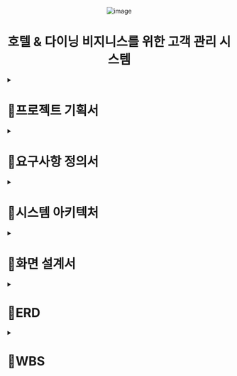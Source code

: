 
<div align=center>

![image](https://github.com/kinggodgeneralteam2/BE05-FIN-2TEAM-MINGLECRM-BACKEND/assets/98157935/24493327-b0ba-43ea-97c7-431144693501)

<h1 align=center> 호텔 & 다이닝 비지니스를 위한 고객 관리 시스템 </h1>

<!--
|<img src="https://avatars.githubusercontent.com/u/85616993?v=4" width="150" height="150"/>|<img src="https://avatars.githubusercontent.com/u/98157935?v=4" width="150" height="150"/>|<img src="https://avatars.githubusercontent.com/u/65129708?v=4" width="150" height="150"/>|<img src="https://avatars.githubusercontent.com/u/156767787?v=4" width="150" height="150"/>|<img src="https://avatars.githubusercontent.com/u/155680893?v=4" width="150" height="150"/>|
|:-:|:-:|:-:|:-:|:-:|
|강찬미<br/>[@chan-nni](https://github.com/chan-nni)|장명훈<br/>[@indoor98](https://github.com/indoor98)|하지민<br/>[@zzimni](https://github.com/zzimni)|김동욱<br/>[@hsw50108](https://github.com/hsw50108)|권성지<br/>[@holyplace129](https://github.com/holyplace129)|
-->

</div>

 <details>
 <summary>
    <h1>🌼프로젝트 기획서</h1>
  </summary>

<h2> 프로젝트 개요 </h2>
# **프로젝트 개요**

---

- 팀 명 : Mingle
    
    ![image](https://github.com/kinggodgeneralteam2/BE05-FIN-2TEAM-MINGLECRM-BACKEND/assets/98157935/7a6d76e4-0092-4b8c-8921-011285b5ebed)

    
    - Mingle은 “섞이다” 라는 의미를 가진 영단어입니다. 서로 다른 생각, 배경, 경험을 가진 사람들이 상호작용하고 협력하여 새로운 아이디어를 창출한다는 의미를 담아 팀 이름을 지었습니다.
- 프로젝트 명칭 : Mingle-CRM
    - Mingle 팀이 만들었다는 의미에서 프로젝트 명칭을 Mingle-CRM으로 결정하였습니다.
- 프로젝트 기간 : 2024 5/8 ~ 7/3
- 팀원 : 강찬미, 권성지, 김동욱, 장명훈, 하지민
- 프로젝트 요약 : 호텔&다이닝 서비스를 제공하는 기업이 효과적으로 고객을 관리 하고 마케팅 업무를 수행할 수 있도록 보조하는 고객 관리 시스템입니다.

# **프로젝트 목표 및 타겟**

---

- 프로젝트 배경
    - 이전 PM(Personal Mobility) 업체의 CX팀의 인턴으로 근무했던 팀원은 업무에 불편함을 느꼈습니다. 성수기 기준 주 평균 4,000개의 문의 중 유의미한 인사이트를 도출해내는 것은 상당한 시간이 필요했습니다. 기존의 CRM서비스는 불특정 다수의 기업에게 서비스하기 때문에 사용하는 기업에게 불필요한 결과들까지 보여지는 것이 문제였습니다.
    - 저희는 호텔과 다이닝 서비스 기업을 상정하고, 이를 위한 고객 관리에 특화된 기능을 구현하는 것을 최우선 목표로 정했습니다.

- 프로젝트 목표
    - 프로젝트의 핵심 목표는 이용자(호텔/다이닝 서비스 관계자)들이 본인의 업무를 효율적/효과적으로 수행할 수 있도록 돕는 것입니다.
    - 따라서 이를 위해 단순한 고객 데이터 조회를 넘어 생성형 AI를 사용한 고객 리뷰 요약, 통계 생성 및 시각화, 이메일 추적 등을 주요 목표로 삼았습니다.

# **주요 기능**

---

### 사용자 관리

- 고객 관리 시스템을 사용하는 직원들을 관리하는 기능입니다.
- 직급 별로 접근할 수 있는 API에 차이를 두었습니다.
- 최고 관리자인 MANAGER의 경우 다른 직원들의 정보를 조회/수정/생성/삭제 할 수 있는 권한을 갖습니다.

### 고객 관리

- 사용자는 고객 정보를 관리하고 관련 작업을 수행할 수 있습니다.
- 고객 정보 보호를 위한 전체 목록 조회 시 Masking 처리 및 사용자가 특정 고객의 상세 정보를 조회할 경우 로그를 남기도록 구현하였습니다.
- 특정 고객과 관련된 정보 / 예약 / 결제 / 바우처 등을 목적에 맞게 다중 조건을 사용하여 조회할 수 있습니다.

### 마케팅 ( 이메일 )

- 사용자는 고객에게 메일을 통하여 마케팅 업무를 수행할 수 있습니다.
- 이벤트 안내 이메일, 바우처 발급 안내 이메일을 보낼 수 있습니다.
- 고객의 메일 열람 여부와 열람 시간을 추적할 수 있습니다.

### 문의 & 상담

- 사용자는 고객이 작성한 문의 내역을 확인할 수 있으며 이에 대한 답변을 작성 및 수정할 수 있습니다.
- 만일 고객의 문의 내역에 대한 조치가 필요한 경우 조치 내역과 그 여부에 대해 관리, 추적할 수 있는 기능을 구현하였습니다.

### 통계

- 효과적으로 호텔 및 다이닝 고객을 관리하기 위해 도움이 되는 인사이트를 제공하는 통계 정보를 확인할 수 있습니다.
- 차트, 막대 그래프, 테이블 등 각각의 통계 정보에 적합한 형태로 데이터를 확인할 수 있도록 시각화 하였습니다.

### 사용 기술 스택

---

**Backend**

- Java17
- JPA ( Hibernate, QueryDSL )
- Spring Boot 3
- Spring Security 6 & Jwt
- Redis
- H2 in-memory ( 개발 전용 )
- MariaDB ( 배포 시 사용 )
- Swagger
- Spring Ai
- Spring Batch
- Junit5

**Frontend**

- Vue3
- Quasar
- Pinia ( 상태 관리 )

**CI/CD**

- Docker & Docker Hub
- CI : Git Actions
- CD : AWS(EC2, S3, Code Deploy?, Cloud Front)
</details>

 <details>
 <summary>
   <h1> 🌼요구사항 정의서 </h1>
  </summary>
  
<h1> 요구사항 정의서 </h1>
**📌 목적**

- 호텔 & 다이닝 고객 관리를 위한 서비스

**📌  권한 분류**

- Manager / Staff / Marketer / Consultant 구별 - 이 모두를 통틀어 직원이라 하겠음
- 권한 별로 수행할 수 있는 기능에 차이가 있습니다.
    - Manager : 모든 권한을 갖고 있습니다. 시스템의 Admin 계정 역할도 수행합니다.
    - Staff : 스태프는 호텔 데스크 직원입니다. 따라서 고객 정보 조회 / 예약 확인 등 응대 관련 기능에 접근이 가능합니다.
    - Marketer : 기업에서 마케팅을 담당하는 직원입니다. 마케팅을 위한 고객 관련 통계 정보에 접근이 가능합니다.
    - Consultant : 고객의 문의(또는 상담)를 담당하는 직원입니다. 고객의 문의 상담과 관련된 기능에 접근이 가능합니다.

**📌  계정**

- 회원가입
    - 직원들은 이름, 이메일(인증 필요), 비밀번호 데이터를 입력해 회원가입을 할 수 있습니다.
        - 회원가입 시 이메일 인증이 필요합니다.
        - 비밀번호는 암호화되어 데이터베이스에 저장됩니다.
- 로그인
    - 직원들은 이메일과 비밀번호를 입력해 로그인을 할 수 있습니다.
    - **로그인 시 투 팩터 인증을 사용합니다.**
        - 로그인 시 이메일로 난수를 보낸 후 이를 입력하는 방식으로 인증합니다.
- 로그아웃
    - 직원들은 로그아웃 버튼을 눌러 로그아웃을 할 수 있습니다.
- 계정 수정
    - 직원들은 비밀번호를 수정할 수 있습니다.
        - 수정 시에도 투 팩터 인증을 사용 ( 보류 )
    - ~~직원들은 비밀번호를 찾을 수 있습니다.~~
        - 비밀번호 찾기 시에도 이메일 인증이 필요합니다. ( 보류 )
- 회원 탈퇴
    - 매니저는 직원을 탈퇴 시킬 수 있다. ( 보류 )
    - 직원은 본인의 계정을 탈퇴할 수 있다. ( 보류 )

**📌 매니저(Admin) 기능**

- 매니저는 직원이 회원가입 시 승인 / 거부를 할 수 있습니다.
    - 승인 / 거부 요청은 로그로 남습니다.
- 매니저는 직원 리스트(이메일, 이름, 직책(권한)) 를 볼 수 있습니다.
- **매니저는 특정 직원이 고객 상세 정보에 접근한 로그 기록을 확인할 수 있습니다.**

**📌 고객 (정보) 관리**

- 고객 등급은(NEW, BASIC, VIP, VVIP) 4가지로 나누어진다.
- 고객 성별은(FEMALE, MALE) 2가지로 나누어진다.

- **고객 목록**
- 직원은 고객 관리 탭에서 고객 목록(고객 이름, 고객 등급, 전화번호, 담당자,  생년월일, 리워드 잔액)을 조회(고객 상세 정보는 마스킹 처리) 할 수 있다.
- 직원은 고객 관리 고객명, 등급, 성별로 검색이 가능하다.

- **고객 상세 - 고객 요약**
- 직원은 고객 상세 **고객 요약** 탭에서 고객 ID, 고객 이름, 고객 등급, 전화번호, 주소, 담당자, 메모, 성별, 생일, 나이를 조회할 수 있다.
- 직원은 고객 상세에서 고객에 대한 메모를 등록, 수정, 삭제할 수 있다.

- **고객 상세 - 고객 선호도 내역**
- 직원은 고객 선호 사항(흡연 여부, 방문 목적, 반려동물 동반 여부, 선호 체크인 / 체크아웃 시간, 식이 제한, 유입 경로, 관심사, 아침 식사 선호 여부)을 확인할 수 있다.

- **고객 상세 - 예약 내역(호텔 예약)**
- 직원은 고객 예약 날짜, 고객명, 전화번호, 호텔명 방 유형을 확인할 수 있다.
- 직원은 고객 예약 날짜, 고객명, 전화번호, 호텔명 방 유형을 검색할 수 있다.
- 직원은  호텔 상세 예약 정보에서 고객 예약 날짜, 고객명, 전화번호, 호텔명, 방 유형, 고객명을 검색할 수 있다.

- **고객 상세 - 예약 내역(다이닝 예약)**
- 직원은 예약 날짜, 방문 날짜, 총 가격, 음식(총 가격)을 확인 할 수 있다.
- 직원은 예약 날짜, 방문 날짜, 총 가격, 음식(총 가격)을 검색 할 수 있다.

- **고객 상세 - 상담내역**
- 직원은 고객명, 전화번호, 문의 날짜, 문의 타입, 답변 여부를 확인할 수 있다.
- 직원은 고객명, 전화번호, 문의 날짜, 문의 타입, 답변 여부를 검색할 수 있다.
- 직원은 고객 문의 상세에서 고객명, 전화번호, 문의 날짜, 문의 타입, 답변 여부, 담당 직원명, 문의 제목, 문의 내용, 문의 상태를 조회할 수 있다.

- 고객 상세 - 결제 내역
- 직원은 고객명, 전화번호, 결제 종류, 결제 금액, 결제 날짜, 환불 여부를 조회할 수 있다.
- 직원은 고객명, 전화번호, 결제 종류, 결제 금액, 결제 날짜, 환불 여부를 검색할 수 있다.
- 직원은 고객명, 전화번호, 결제 종류, 할인 전 금액, 할인 금액,  결제 금액, 결제 날짜, 환불 여부, 환불 날짜, 리워드 생성 금액, 결제 지점을 조회할 수 있다.

- **고객 상세 - 바우처 내역**
- 직원은 바우처 ID, 요청 날짜, 인증 여부, 인증 날짜, 전환 여부, 전환 날짜, 발급자 ID, 승인자 ID, 고객 ID, 금액을 조회할 수 있다.
- 직원은 바우처 ID, 요청 날짜, 인증 여부, 인증 날짜, 전환 여부, 전환 날짜, 발급자 ID, 승인자 ID, 고객 ID, 금액을 검색할 수 있다.
- 직원은 바우처 상세 내역에서 바우처 ID, 요청 날짜, 인증 여부, 인증 날짜, 전환 여부, 전환 날짜, 발급자 ID, 승인자 ID, 고객 ID, 금액을 조회할 수 있다.

- **고객 상세 - 리워드 내역**
- 직원은 고객 ID, 리워드 총금액을 조회할 수 있다.

**📌 리워드 & 바우처**

- 상품권 개념의 바우처가 존재한다.
- 바우처는 리워드(포인트 개념)로 변환하여 사용할 수 있다.
- 스태프는 바우처 발급을 신청할 수 있다.
- 매니저는 스태프가 신청한 바우처 발급을 승인 / 거절할 수 있다.
- 결제 시 회원등급에 따라 리워드가 적립됩니다.
    - 웰컴 : 첫방문 바우처 지급, 실버 : 3%, 골드 : 4%, VIP : 5%

**📌 매출 관리**

- 매니저는 기간을 설정하여 판매/결제 내역(결제 id, 총 가격(할인 적용 전), 결제 금액, 결제 장소(어느 지점), 결제 수단, 결제 시간, 결제 상태(환불 여부), 포인트 사용, 바우처 사용,  모든 결제 상품 )을 조회할 수 있다.
    - 결제 내역은 결제 상품/서비스, 바우처 사용 여부, 금액, 지불 방법, 날짜, 호텔 지점을 포함한다.
- ~~매니저는 매출 및 수익을 조회할 수 있다.~~
    - ~~기간 별 조회, 지점 별 조회, 금액 별 조회, 고객 별 조회, 상품 별 조회~~

**📌 마케팅 관리**

- 마케터는 이메일을 활용하여 고객들에게 이벤트 공지와 할인권 공지를 발송할 수 있다. (SMTP)
- **마케터는 메일을 받은 고객의 행태 분석( 메일 열람 여부, 메일에 포함 된 링크 접속 여부 )을 할 수 있다.**

**📌  문의 관리**

- 문의는 전화 문의 / 현장 문의 / 온라인 문의 세 타입이 존재한다.
    - 전화 문의 / 현장 문의는 상담사가 해당 통화 내용을 메모할 수 있도록 한다.
    - 온라인 문의는 상담사가 답변을 할 경우에 고객에게 답변 알림 메일을 보낸다.
- 상담원은 문의내용을 작성할 수 있다.
    - 고객명, 문의 일시, 연락처, 문의 유형, 문의 결과, 문의 내용
- 직원은 문의 목록을 조회할 수 있다.
    - 고객명, 답변자, 문의일자, 답변일자, 답변 여부, 문의 내용, 조치 필요 여부, 조치 내용
- 직원들은 문의 상세 내용을 조회할 수 있다.
    - 고객명, 답변자, 문의일자, 답변일자, 문의 제목, 답변 여부, 문의 내용, 답변 제목, 답변 내용, 조치 필요 여부, 조치 내용

**📌 리뷰**

- 호텔 RoomType은 다음과 같습니다.
    
    Superior, Deluxe Double, Deluxe Twin, Premier Suite,
    
    Executive Suite, Residential Suite, Plaza Suite,
    
    Presidential Suite, Royal Suite
    
- 직원은 호텔 고객이 작성한 리뷰를 기간 / 작성자 / 룸 타입 옵션을 사용하여 조회할 수 있습니다.
- 직원은 호텔 고객이 작성한 리뷰를 기간 / 룸 타입 옵션을 사용하여 요약문을 생성하고, 조회할 수 있습니다.
- 직원은 다이닝 고객이 작성한 리뷰를 기간 / 작성자 / 식당 옵션을 사용하여 조회할 수 있습니다.
- 직원은 다이닝 고객이 작성한 리뷰를 기간 / 식당 옵션을 사용하여 요약문을 생성하고, 조회할 수 있습니다.

**📌 이메일**

- 직원은 이메일을 발송할 수 있습니다. (단일 고객 발송 / 단체 고객 발송)
    - 이메일 발송은 하나의 이벤트로 저장됩니다.
- 직원은 이메일 발송 로그를 기간별로 조회할 수 있습니다.
- 직원은 이벤트 별 총 발신자 수와 열람한 고객 수를 확인할 수 있습니다.
- 고객의 이메일 열람 여부와 열람 시간을 조회할 수 있습니다.

**📌  통계 관리**

- ~~직원은 기간을 설정하여 고객 신규 유입자 수를 조회할 수 있다.~~
    - batch x
- *~~직원은 기간을 설정하여 방문 고객을 조회할 수 있다.~~*
    - batch x
- ~~직원은 특정 그룹 별 고객 **재방문율**을 조회할 수 있다.~~
    - batch o
    - 직원은 고객 카테고리를 설정해 고객 통계를 조회할 수 있다. (성별 별, 나이 별, 거주지 별)
    - 재방문율 = 두 번 이상 방문 고객 / 총 고객 수
- *~~직원은 특정 방문 횟수 이상인 고객을 조회할 수 있다.~~*
    - ~~batch x~~
- ~~직원은 월/주/일 별 예약 수를 조회할 수 있다.~~
    - batch o
- 직원은 월/주/일 별 판매된 방 수를 조회할 수 있다.
    - batch o
- ~~생일 1주일 전 고객에게 자동으로 바우처를 제공한다.~~
    - 등급 별 차등 지급
- 고객을 카테고리에 맞게 클러스터링 해준다. ( 성별 별, 나이 별, 거주지 별 등등 )
- 직원은 고객에게 전송한 마케팅 이메일의 성과를 조회할 수 있다.(이메일 조회 수, 이메일 내 링크 접속 수)
- ~~직원은 기간을 설정하여 판매된 상품(dish) 수를 조회할 수 있다.~~
    - batch o
- 직원은 기간을 설정하여 **고객** 그룹 별 많이 구매한 상품 순위 목록을 조회할 수 있다.
    - batch x
- 발송한 이벤트 이메일에 대한 열람율 및 포함된 링크 클릭율을 시각화하여 볼 수 있다.
   
</details>

 <details>
 <summary>
   <h1>🌼시스템 아키텍처 </h1> 
  </summary>
 
  ![mingle 시스템 아키텍쳐](https://github.com/kinggodgeneralteam2/BE05-FIN-2TEAM-MINGLECRM-BACKEND/assets/85616993/f34f0d93-e69b-4189-9a3d-386b6e714efb)
  
</details>

 <details>
 <summary>
 <h1> 🌼화면 설계서 </h1>
   
  </summary>
  (https://www.figma.com/design/vgABOThuvnOdEdwMbqtJk2/mingle?node-id=0-1&t=Igw3yxiZ4yRqkeHs-0)
</details>


 <details>
 <summary>
  <h1>  🌼ERD </h1>
  </summary>
  <img width="1039" alt="스크린샷 2024-05-20 오전 10 51 37" src="https://github.com/kinggodgeneralteam2/BE05-FIN-2TEAM-MINGLECRM-BACKEND/assets/98157935/2b0bfef2-19e0-45c6-bfca-202a21ede0be">

</details>

 <details>
 <summary>
   <h1> 🌼WBS </h1>
  </summary>
   
  ![image](https://github.com/kinggodgeneralteam2/BE05-FIN-2TEAM-MINGLECRM-BACKEND/assets/98157935/93b66f1b-be44-4349-9ed0-ae2dfdf30701)



</details>


